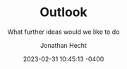 ---
layout: post
title: "Outlook"
subtitle: "What further ideas would we like to do"
date: 2023-02-31 10:45:13 -0400
background: '/img/posts/06.jpg'
author: Jonathan Hecht
---